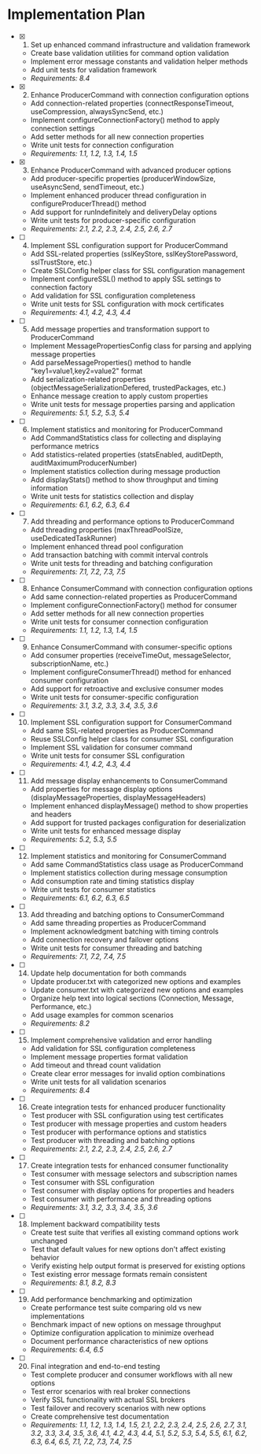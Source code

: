 # Implementation Plan

- [x] 1. Set up enhanced command infrastructure and validation framework
  - Create base validation utilities for command option validation
  - Implement error message constants and validation helper methods
  - Add unit tests for validation framework
  - _Requirements: 8.4_

- [x] 2. Enhance ProducerCommand with connection configuration options
  - Add connection-related properties (connectResponseTimeout, useCompression, alwaysSyncSend, etc.)
  - Implement configureConnectionFactory() method to apply connection settings
  - Add setter methods for all new connection properties
  - Write unit tests for connection configuration
  - _Requirements: 1.1, 1.2, 1.3, 1.4, 1.5_

- [x] 3. Enhance ProducerCommand with advanced producer options
  - Add producer-specific properties (producerWindowSize, useAsyncSend, sendTimeout, etc.)
  - Implement enhanced producer thread configuration in configureProducerThread() method
  - Add support for runIndefinitely and deliveryDelay options
  - Write unit tests for producer-specific configuration
  - _Requirements: 2.1, 2.2, 2.3, 2.4, 2.5, 2.6, 2.7_

- [ ] 4. Implement SSL configuration support for ProducerCommand
  - Add SSL-related properties (sslKeyStore, sslKeyStorePassword, sslTrustStore, etc.)
  - Create SSLConfig helper class for SSL configuration management
  - Implement configureSSL() method to apply SSL settings to connection factory
  - Add validation for SSL configuration completeness
  - Write unit tests for SSL configuration with mock certificates
  - _Requirements: 4.1, 4.2, 4.3, 4.4_

- [ ] 5. Add message properties and transformation support to ProducerCommand
  - Implement MessagePropertiesConfig class for parsing and applying message properties
  - Add parseMessageProperties() method to handle "key1=value1,key2=value2" format
  - Add serialization-related properties (objectMessageSerializationDefered, trustedPackages, etc.)
  - Enhance message creation to apply custom properties
  - Write unit tests for message properties parsing and application
  - _Requirements: 5.1, 5.2, 5.3, 5.4_

- [ ] 6. Implement statistics and monitoring for ProducerCommand
  - Add CommandStatistics class for collecting and displaying performance metrics
  - Add statistics-related properties (statsEnabled, auditDepth, auditMaximumProducerNumber)
  - Implement statistics collection during message production
  - Add displayStats() method to show throughput and timing information
  - Write unit tests for statistics collection and display
  - _Requirements: 6.1, 6.2, 6.3, 6.4_

- [ ] 7. Add threading and performance options to ProducerCommand
  - Add threading properties (maxThreadPoolSize, useDedicatedTaskRunner)
  - Implement enhanced thread pool configuration
  - Add transaction batching with commit interval controls
  - Write unit tests for threading and batching configuration
  - _Requirements: 7.1, 7.2, 7.3, 7.5_

- [ ] 8. Enhance ConsumerCommand with connection configuration options
  - Add same connection-related properties as ProducerCommand
  - Implement configureConnectionFactory() method for consumer
  - Add setter methods for all new connection properties
  - Write unit tests for consumer connection configuration
  - _Requirements: 1.1, 1.2, 1.3, 1.4, 1.5_

- [ ] 9. Enhance ConsumerCommand with consumer-specific options
  - Add consumer properties (receiveTimeOut, messageSelector, subscriptionName, etc.)
  - Implement configureConsumerThread() method for enhanced consumer configuration
  - Add support for retroactive and exclusive consumer modes
  - Write unit tests for consumer-specific configuration
  - _Requirements: 3.1, 3.2, 3.3, 3.4, 3.5, 3.6_

- [ ] 10. Implement SSL configuration support for ConsumerCommand
  - Add same SSL-related properties as ProducerCommand
  - Reuse SSLConfig helper class for consumer SSL configuration
  - Implement SSL validation for consumer command
  - Write unit tests for consumer SSL configuration
  - _Requirements: 4.1, 4.2, 4.3, 4.4_

- [ ] 11. Add message display enhancements to ConsumerCommand
  - Add properties for message display options (displayMessageProperties, displayMessageHeaders)
  - Implement enhanced displayMessage() method to show properties and headers
  - Add support for trusted packages configuration for deserialization
  - Write unit tests for enhanced message display
  - _Requirements: 5.2, 5.3, 5.5_

- [ ] 12. Implement statistics and monitoring for ConsumerCommand
  - Add same CommandStatistics class usage as ProducerCommand
  - Implement statistics collection during message consumption
  - Add consumption rate and timing statistics display
  - Write unit tests for consumer statistics
  - _Requirements: 6.1, 6.2, 6.3, 6.5_

- [ ] 13. Add threading and batching options to ConsumerCommand
  - Add same threading properties as ProducerCommand
  - Implement acknowledgment batching with timing controls
  - Add connection recovery and failover options
  - Write unit tests for consumer threading and batching
  - _Requirements: 7.1, 7.2, 7.4, 7.5_

- [ ] 14. Update help documentation for both commands
  - Update producer.txt with categorized new options and examples
  - Update consumer.txt with categorized new options and examples
  - Organize help text into logical sections (Connection, Message, Performance, etc.)
  - Add usage examples for common scenarios
  - _Requirements: 8.2_

- [ ] 15. Implement comprehensive validation and error handling
  - Add validation for SSL configuration completeness
  - Implement message properties format validation
  - Add timeout and thread count validation
  - Create clear error messages for invalid option combinations
  - Write unit tests for all validation scenarios
  - _Requirements: 8.4_

- [ ] 16. Create integration tests for enhanced producer functionality
  - Test producer with SSL configuration using test certificates
  - Test producer with message properties and custom headers
  - Test producer with performance options and statistics
  - Test producer with threading and batching options
  - _Requirements: 2.1, 2.2, 2.3, 2.4, 2.5, 2.6, 2.7_

- [ ] 17. Create integration tests for enhanced consumer functionality
  - Test consumer with message selectors and subscription names
  - Test consumer with SSL configuration
  - Test consumer with display options for properties and headers
  - Test consumer with performance and threading options
  - _Requirements: 3.1, 3.2, 3.3, 3.4, 3.5, 3.6_

- [ ] 18. Implement backward compatibility tests
  - Create test suite that verifies all existing command options work unchanged
  - Test that default values for new options don't affect existing behavior
  - Verify existing help output format is preserved for existing options
  - Test existing error message formats remain consistent
  - _Requirements: 8.1, 8.2, 8.3_

- [ ] 19. Add performance benchmarking and optimization
  - Create performance test suite comparing old vs new implementations
  - Benchmark impact of new options on message throughput
  - Optimize configuration application to minimize overhead
  - Document performance characteristics of new options
  - _Requirements: 6.4, 6.5_

- [ ] 20. Final integration and end-to-end testing
  - Test complete producer and consumer workflows with all new options
  - Test error scenarios with real broker connections
  - Verify SSL functionality with actual SSL brokers
  - Test failover and recovery scenarios with new options
  - Create comprehensive test documentation
  - _Requirements: 1.1, 1.2, 1.3, 1.4, 1.5, 2.1, 2.2, 2.3, 2.4, 2.5, 2.6, 2.7, 3.1, 3.2, 3.3, 3.4, 3.5, 3.6, 4.1, 4.2, 4.3, 4.4, 5.1, 5.2, 5.3, 5.4, 5.5, 6.1, 6.2, 6.3, 6.4, 6.5, 7.1, 7.2, 7.3, 7.4, 7.5_